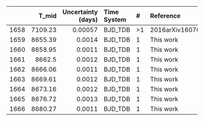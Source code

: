 |      |   T_mid |   Uncertainty (days) | Time System   | #   | Reference           |
|-----:|--------:|---------------------:|:--------------|:----|:--------------------|
| 1658 | 7109.23 |              0.00057 | BJD_TDB       | >1  | 2016arXiv160700322B |
| 1659 | 8655.39 |              0.0014  | BJD_TDB       | 1   | This work           |
| 1660 | 8658.95 |              0.0011  | BJD_TDB       | 1   | This work           |
| 1661 | 8662.5  |              0.0012  | BJD_TDB       | 1   | This work           |
| 1662 | 8666.06 |              0.0011  | BJD_TDB       | 1   | This work           |
| 1663 | 8669.61 |              0.0012  | BJD_TDB       | 1   | This work           |
| 1664 | 8673.16 |              0.0012  | BJD_TDB       | 1   | This work           |
| 1665 | 8676.72 |              0.0013  | BJD_TDB       | 1   | This work           |
| 1666 | 8680.27 |              0.0011  | BJD_TDB       | 1   | This work           |